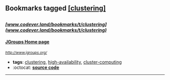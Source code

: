## Bookmarks tagged [[clustering]](https://www.codever.land/search?q=[clustering])

_<sup><sup>[www.codever.land/bookmarks/t/clustering](www.codever.land/bookmarks/t/clustering)</sup></sup>_
---
#### [JGroups Home page](http://www.jgroups.org/)
_<sup>http://www.jgroups.org/</sup>_

* **tags**: [clustering](../tagged/clustering.md), [high-availability](../tagged/high-availability.md), [cluster-computing](../tagged/cluster-computing.md)
* :octocat: **[source code](https://github.com/belaban/JGroups)**
---
